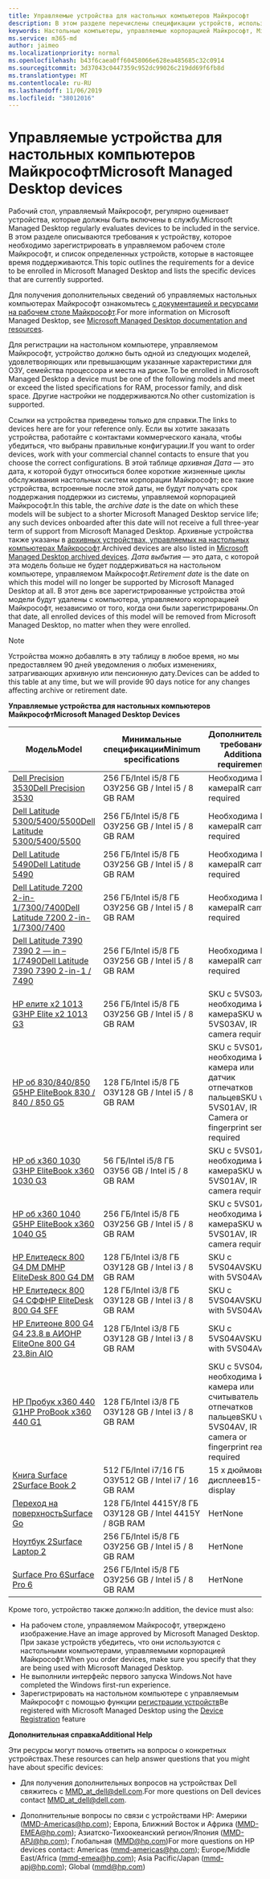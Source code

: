 ```yaml
---
title: Управляемые устройства для настольных компьютеров Майкрософт
description: В этом разделе перечислены спецификации устройств, используемые в Microsoft Managed Desktop.
keywords: Настольные компьютеры, управляемые корпорацией Майкрософт, Microsoft 365, служба, документация
ms.service: m365-md
author: jaimeo
ms.localizationpriority: normal
ms.openlocfilehash: b43f6caea0ff60458066e628ea485685c32c0914
ms.sourcegitcommit: 3d37043c0447359c952dc99026c219dd69f6fb8d
ms.translationtype: MT
ms.contentlocale: ru-RU
ms.lasthandoff: 11/06/2019
ms.locfileid: "38012016"
---
```

# <a name="microsoft-managed-desktop-devices"></a><span data-ttu-id="f50d8-104">Управляемые устройства для настольных компьютеров Майкрософт</span><span class="sxs-lookup"><span data-stu-id="f50d8-104">Microsoft Managed Desktop devices</span></span> 

<span data-ttu-id="f50d8-105">Рабочий стол, управляемый Майкрософт, регулярно оценивает устройства, которые должны быть включены в службу.</span><span class="sxs-lookup"><span data-stu-id="f50d8-105">Microsoft Managed Desktop regularly evaluates devices to be included in the service.</span></span> <span data-ttu-id="f50d8-106">В этом разделе описываются требования к устройству, которое необходимо зарегистрировать в управляемом рабочем столе Майкрософт, и список определенных устройств, которые в настоящее время поддерживаются.</span><span class="sxs-lookup"><span data-stu-id="f50d8-106">This topic outlines the requirements for a device to be enrolled in Microsoft Managed Desktop and lists the specific devices that are currently supported.</span></span>

<span data-ttu-id="f50d8-107">Для получения дополнительных сведений об управляемых настольных компьютерах Майкрософт ознакомьтесь [с документацией и ресурсами на рабочем столе Майкрософт](https://docs.microsoft.com/microsoft-365/managed-desktop/).</span><span class="sxs-lookup"><span data-stu-id="f50d8-107">For more information on Microsoft Managed Desktop, see [Microsoft Managed Desktop documentation and resources](https://docs.microsoft.com/microsoft-365/managed-desktop/).</span></span> 

<!-- Microsoft 365 E5; Device as a Service -->
<!-- Split from device & technologies topic. Destination topic for aka.ms/device-list  -->
<span data-ttu-id="f50d8-108">Для регистрации на настольном компьютере, управляемом Майкрософт, устройство должно быть одной из следующих моделей, удовлетворяющих или превышающим указанные характеристики для ОЗУ, семейства процессора и места на диске.</span><span class="sxs-lookup"><span data-stu-id="f50d8-108">To be enrolled in Microsoft Managed Desktop a device must be one of the following models and meet or exceed the listed specifications for RAM, processor family, and disk space.</span></span> <span data-ttu-id="f50d8-109">Другие настройки не поддерживаются.</span><span class="sxs-lookup"><span data-stu-id="f50d8-109">No other customization is supported.</span></span>

<span data-ttu-id="f50d8-110">Ссылки на устройства приведены только для справки.</span><span class="sxs-lookup"><span data-stu-id="f50d8-110">The links to devices here are for your reference only.</span></span> <span data-ttu-id="f50d8-111">Если вы хотите заказать устройства, работайте с контактами коммерческого канала, чтобы убедиться, что выбраны правильные конфигурации.</span><span class="sxs-lookup"><span data-stu-id="f50d8-111">If you want to order devices, work with your commercial channel contacts to ensure that you choose the correct configurations.</span></span> <span data-ttu-id="f50d8-112">В этой таблице *архивная Дата* — это дата, к которой будут относиться более короткие жизненные циклы обслуживания настольных систем корпорации Майкрософт; все такие устройства, встроенные после этой даты, не будут получать срок поддержания поддержки из системы, управляемой корпорацией Майкрософт.</span><span class="sxs-lookup"><span data-stu-id="f50d8-112">In this table, the *archive date* is the date on which these models will be subject to a shorter Microsoft Managed Desktop service life; any such devices onboarded after this date will not receive a full three-year term of support from Microsoft Managed Desktop.</span></span> <span data-ttu-id="f50d8-113">Архивные устройства также указаны в [архивных устройствах, управляемых на настольных компьютерах Майкрософт](archived-device-list.md).</span><span class="sxs-lookup"><span data-stu-id="f50d8-113">Archived devices are also listed in [Microsoft Managed Desktop archived devices](archived-device-list.md).</span></span> <span data-ttu-id="f50d8-114">*Дата выбытия* — это дата, с которой эта модель больше не будет поддерживаться на настольном компьютере, управляемом Майкрософт.</span><span class="sxs-lookup"><span data-stu-id="f50d8-114">*Retirement date* is the date on which this model will no longer be supported by Microsoft Managed Desktop at all.</span></span> <span data-ttu-id="f50d8-115">В этот день все зарегистрированные устройства этой модели будут удалены с компьютера, управляемого корпорацией Майкрософт, независимо от того, когда они были зарегистрированы.</span><span class="sxs-lookup"><span data-stu-id="f50d8-115">On that date, all enrolled devices of this model will be removed from Microsoft Managed Desktop, no matter when they were enrolled.</span></span>

>[!NOTE]
><span data-ttu-id="f50d8-116">Устройства можно добавлять в эту таблицу в любое время, но мы предоставляем 90 дней уведомления о любых изменениях, затрагивающих архивную или пенсионную дату.</span><span class="sxs-lookup"><span data-stu-id="f50d8-116">Devices can be added to this table at any time, but we will provide 90 days notice for any changes affecting archive or retirement date.</span></span>


<span data-ttu-id="f50d8-117">**Управляемые устройства для настольных компьютеров Майкрософт**</span><span class="sxs-lookup"><span data-stu-id="f50d8-117">**Microsoft Managed Desktop Devices**</span></span>


| <span data-ttu-id="f50d8-118">Модель</span><span class="sxs-lookup"><span data-stu-id="f50d8-118">Model</span></span>    | <span data-ttu-id="f50d8-119">Минимальные спецификации</span><span class="sxs-lookup"><span data-stu-id="f50d8-119">Minimum specifications</span></span>  | <span data-ttu-id="f50d8-120">Дополнительные требования </span><span class="sxs-lookup"><span data-stu-id="f50d8-120">Additional requirements</span></span>   | <span data-ttu-id="f50d8-121">Дата архивации</span><span class="sxs-lookup"><span data-stu-id="f50d8-121">Archive date</span></span>   | <span data-ttu-id="f50d8-122">Дата выбытия</span><span class="sxs-lookup"><span data-stu-id="f50d8-122">Retirement date</span></span>   |
|----------|----------------|---------------------------|----------------|--------------------|
|[<span data-ttu-id="f50d8-123">Dell Precision 3530</span><span class="sxs-lookup"><span data-stu-id="f50d8-123">Dell Precision 3530</span></span>](https://www.dell.com/en-us/work/shop/cty/pdp/spd/precision-15-3530-laptop?cid=265720&st=dell%2Bprecision%2B3530&VEN1=ihEzXzFB,73667408703289,901q5c14135,c,,%7BProductid%7D&VEN2=be,dell%2Bprecision%2B3530&lid=42076560130&dgc=st&dgseg=so&acd=12309152537461020&VEN3=112504543746142297) | <span data-ttu-id="f50d8-124">256 ГБ/Intel i5/8 ГБ ОЗУ</span><span class="sxs-lookup"><span data-stu-id="f50d8-124">256 GB / Intel i5 / 8 GB RAM</span></span> | <span data-ttu-id="f50d8-125">Необходима ИК-камера</span><span class="sxs-lookup"><span data-stu-id="f50d8-125">IR camera required</span></span> | <span data-ttu-id="f50d8-126">22 мая 2020 г.</span><span class="sxs-lookup"><span data-stu-id="f50d8-126">May 22, 2020</span></span>  | <span data-ttu-id="f50d8-127">22 мая 2023 г.</span><span class="sxs-lookup"><span data-stu-id="f50d8-127">May 22, 2023</span></span> |
|[<span data-ttu-id="f50d8-128">Dell Latitude 5300/5400/5500</span><span class="sxs-lookup"><span data-stu-id="f50d8-128">Dell Latitude 5300/5400/5500</span></span>](https://www.dell.com/en-us/work/shop/dell-laptops-and-notebooks/latitude-5400-business-laptop/spd/latitude-14-5400-laptop) | <span data-ttu-id="f50d8-129">256 ГБ/Intel i5/8 ГБ ОЗУ</span><span class="sxs-lookup"><span data-stu-id="f50d8-129">256 GB / Intel i5 / 8 GB RAM</span></span> | <span data-ttu-id="f50d8-130">Необходима ИК-камера</span><span class="sxs-lookup"><span data-stu-id="f50d8-130">IR camera required</span></span> | <span data-ttu-id="f50d8-131">1 июня 2021 г.</span><span class="sxs-lookup"><span data-stu-id="f50d8-131">June 1, 2021</span></span>  | <span data-ttu-id="f50d8-132">1 июня 2024 г.</span><span class="sxs-lookup"><span data-stu-id="f50d8-132">June 1, 2024</span></span>  |
[<span data-ttu-id="f50d8-133">Dell Latitude 5490</span><span class="sxs-lookup"><span data-stu-id="f50d8-133">Dell Latitude 5490</span></span>](https://www.dell.com/en-us/work/shop/cty/pdp/spd/latitude-14-5490-laptop?cid=265768&st=dell%2Blatitude%2B5490&VEN1=yKFOheND,73873544881479,901q5c14135,c,,%7BProductid%7D&VEN2=be,dell%2Blatitude%2B5490&lid=5980636&dgc=st&dgseg=so&acd=12309152537461020&VEN3=112504543746142297) | <span data-ttu-id="f50d8-134">256 ГБ/Intel i5/8 ГБ ОЗУ</span><span class="sxs-lookup"><span data-stu-id="f50d8-134">256 GB / Intel i5 / 8 GB RAM</span></span> | <span data-ttu-id="f50d8-135">Необходима ИК-камера</span><span class="sxs-lookup"><span data-stu-id="f50d8-135">IR camera required</span></span> | <span data-ttu-id="f50d8-136">9 января 2020 г.</span><span class="sxs-lookup"><span data-stu-id="f50d8-136">Jan 9, 2020</span></span>  | <span data-ttu-id="f50d8-137">9 января 2023 г.</span><span class="sxs-lookup"><span data-stu-id="f50d8-137">Jan 9, 2023</span></span>  |
[<span data-ttu-id="f50d8-138">Dell Latitude 7200 2-in-1/7300/7400</span><span class="sxs-lookup"><span data-stu-id="f50d8-138">Dell Latitude 7200 2-in-1/7300/7400</span></span>](https://www.dell.com/en-us/work/shop/dell-laptops-and-notebooks/latitude-7200-2-in-1-business-laptop/spd/latitude-12-7200-2-in-1-laptop) | <span data-ttu-id="f50d8-139">256 ГБ/Intel i5/8 ГБ ОЗУ</span><span class="sxs-lookup"><span data-stu-id="f50d8-139">256 GB / Intel i5 / 8 GB RAM</span></span> | <span data-ttu-id="f50d8-140">Необходима ИК-камера</span><span class="sxs-lookup"><span data-stu-id="f50d8-140">IR camera required</span></span> | <span data-ttu-id="f50d8-141">1 мая 2021 г.</span><span class="sxs-lookup"><span data-stu-id="f50d8-141">May 1, 2021</span></span>  | <span data-ttu-id="f50d8-142">1 мая 2024 г.</span><span class="sxs-lookup"><span data-stu-id="f50d8-142">May 1, 2024</span></span>  |
[<span data-ttu-id="f50d8-143">Dell Latitude 7390 7390 2 — in – 1/7490</span><span class="sxs-lookup"><span data-stu-id="f50d8-143">Dell Latitude 7390 7390 2-in-1 / 7490</span></span>](https://www.dell.com/en-us/work/shop/cty/pdp/spd/latitude-13-7390-2-in-1-laptop?cid=265768&st=dell%2Blatitude%2B7390%2B2-in-1&VEN1=bRXisqe7,73255069985268,901q5c14135,c,,%7BProductid%7D&VEN2=be,dell%2Blatitude%2B7390%2B2-in-1&lid=5981275&dgc=st&dgseg=so&acd=12309152537461020&VEN3=112504543746142297)   | <span data-ttu-id="f50d8-144">256 ГБ/Intel i5/8 ГБ ОЗУ</span><span class="sxs-lookup"><span data-stu-id="f50d8-144">256 GB / Intel i5 / 8 GB RAM</span></span>   | <span data-ttu-id="f50d8-145">Необходима ИК-камера</span><span class="sxs-lookup"><span data-stu-id="f50d8-145">IR camera required</span></span> | <span data-ttu-id="f50d8-146">9 января 2020 г.</span><span class="sxs-lookup"><span data-stu-id="f50d8-146">Jan 9, 2020</span></span> | <span data-ttu-id="f50d8-147">9 января 2023 г.</span><span class="sxs-lookup"><span data-stu-id="f50d8-147">Jan 9, 2023</span></span> |
| [<span data-ttu-id="f50d8-148">HP елите x2 1013 G3</span><span class="sxs-lookup"><span data-stu-id="f50d8-148">HP Elite x2 1013 G3</span></span>](https://store.hp.com/us/en/mdp/laptops/hp-elite-x2-1013-3074457345617296670--1#!&tab=features) | <span data-ttu-id="f50d8-149">256 ГБ/Intel i5/8 ГБ ОЗУ</span><span class="sxs-lookup"><span data-stu-id="f50d8-149">256 GB / Intel i5 / 8 GB RAM</span></span> | <span data-ttu-id="f50d8-150">SKU с 5VS03AV, необходима ИК-камера</span><span class="sxs-lookup"><span data-stu-id="f50d8-150">SKU with 5VS03AV, IR camera required</span></span> | <span data-ttu-id="f50d8-151">14 мая 2020 г.</span><span class="sxs-lookup"><span data-stu-id="f50d8-151">May 14, 2020</span></span> | <span data-ttu-id="f50d8-152">14 мая 2023 г.</span><span class="sxs-lookup"><span data-stu-id="f50d8-152">May 14, 2023</span></span> |
| [<span data-ttu-id="f50d8-153">HP об 830/840/850 G5</span><span class="sxs-lookup"><span data-stu-id="f50d8-153">HP EliteBook 830 / 840 / 850 G5</span></span>](https://store.hp.com/us/en/mdp/laptops/elitebook-840#!&tab=features) | <span data-ttu-id="f50d8-154">128 ГБ/Intel i5/8 ГБ ОЗУ</span><span class="sxs-lookup"><span data-stu-id="f50d8-154">128 GB / Intel i5 / 8 GB RAM</span></span> | <span data-ttu-id="f50d8-155">SKU с 5VS01AV, необходима ИК-камера или датчик отпечатков пальцев</span><span class="sxs-lookup"><span data-stu-id="f50d8-155">SKU with 5VS01AV, IR Camera or fingerprint sensor required</span></span> | <span data-ttu-id="f50d8-156">15 февраля 2020 г.</span><span class="sxs-lookup"><span data-stu-id="f50d8-156">Feb 15, 2020</span></span> | <span data-ttu-id="f50d8-157">15 февраля 2023 г.</span><span class="sxs-lookup"><span data-stu-id="f50d8-157">Feb 15, 2023</span></span> |
| [<span data-ttu-id="f50d8-158">HP об x360 1030 G3</span><span class="sxs-lookup"><span data-stu-id="f50d8-158">HP EliteBook x360 1030 G3</span></span>](https://store.hp.com/us/en/mdp/laptops/hp-elitebook-x360-1030-g2--1#tab=features) | <span data-ttu-id="f50d8-159">56 ГБ/Intel i5/8 ГБ ОЗУ</span><span class="sxs-lookup"><span data-stu-id="f50d8-159">56 GB / Intel i5 / 8 GB RAM</span></span> | <span data-ttu-id="f50d8-160">SKU с 5VS01AV, необходима ИК-камера</span><span class="sxs-lookup"><span data-stu-id="f50d8-160">SKU with 5VS01AV, IR camera required</span></span> | <span data-ttu-id="f50d8-161">14 мая 2020 г.</span><span class="sxs-lookup"><span data-stu-id="f50d8-161">May 14, 2020</span></span> | <span data-ttu-id="f50d8-162">14 мая 2023 г.</span><span class="sxs-lookup"><span data-stu-id="f50d8-162">May 14, 2023</span></span> |
| [<span data-ttu-id="f50d8-163">HP об x360 1040 G5</span><span class="sxs-lookup"><span data-stu-id="f50d8-163">HP EliteBook x360 1040 G5</span></span>](https://store.hp.com/us/en/mdp/laptops/hp-elitebook-x360-1040-3074457345617328670--1#!&tab=features) | <span data-ttu-id="f50d8-164">256 ГБ/Intel i5/8 ГБ ОЗУ</span><span class="sxs-lookup"><span data-stu-id="f50d8-164">256 GB / Intel i5 / 8 GB RAM</span></span> | <span data-ttu-id="f50d8-165">SKU с 5VS01AV, необходима ИК-камера</span><span class="sxs-lookup"><span data-stu-id="f50d8-165">SKU with 5VS01AV, IR camera required</span></span> | <span data-ttu-id="f50d8-166">23 октября 2020 г.</span><span class="sxs-lookup"><span data-stu-id="f50d8-166">Oct 23, 2020</span></span> | <span data-ttu-id="f50d8-167">23 октября 2023 г.</span><span class="sxs-lookup"><span data-stu-id="f50d8-167">Oct 23, 2023</span></span> |
| [<span data-ttu-id="f50d8-168">HP Елитедеск 800 G4 DM DM</span><span class="sxs-lookup"><span data-stu-id="f50d8-168">HP EliteDesk 800 G4 DM</span></span>](https://store.hp.com/us/en/mdp/desktops/elitedesk-800-mini-349547--1#!&tab=features) | <span data-ttu-id="f50d8-169">128 ГБ/Intel i3/8 ГБ ОЗУ</span><span class="sxs-lookup"><span data-stu-id="f50d8-169">128 GB / Intel i3 / 8 GB RAM</span></span> | <span data-ttu-id="f50d8-170">SKU с 5VS04AV</span><span class="sxs-lookup"><span data-stu-id="f50d8-170">SKU with 5VS04AV</span></span> | <span data-ttu-id="f50d8-171">18 июля 2020 г.</span><span class="sxs-lookup"><span data-stu-id="f50d8-171">Jul 18, 2020</span></span> | <span data-ttu-id="f50d8-172">18 июля 2023 г.</span><span class="sxs-lookup"><span data-stu-id="f50d8-172">Jul 18, 2023</span></span> |
| [<span data-ttu-id="f50d8-173">HP Елитедеск 800 G4 СФФ</span><span class="sxs-lookup"><span data-stu-id="f50d8-173">HP EliteDesk 800 G4 SFF</span></span>](https://store.hp.com/us/en/mdp/desktops/elitedesk-800-small-form-factor-349548--1#!&tab=features) | <span data-ttu-id="f50d8-174">128 ГБ/Intel i3/8 ГБ ОЗУ</span><span class="sxs-lookup"><span data-stu-id="f50d8-174">128 GB / Intel i3 / 8 GB RAM</span></span> | <span data-ttu-id="f50d8-175">SKU с 5VS04AV</span><span class="sxs-lookup"><span data-stu-id="f50d8-175">SKU with 5VS04AV</span></span> | <span data-ttu-id="f50d8-176">18 июля 2020 г.</span><span class="sxs-lookup"><span data-stu-id="f50d8-176">Jul 18, 2020</span></span> | <span data-ttu-id="f50d8-177">18 июля 2023 г.</span><span class="sxs-lookup"><span data-stu-id="f50d8-177">Jul 18, 2023</span></span> |
| [<span data-ttu-id="f50d8-178">HP Елитеоне 800 G4 G4 23.8 в АИО</span><span class="sxs-lookup"><span data-stu-id="f50d8-178">HP EliteOne 800 G4 23.8in AIO</span></span>](https://store.hp.com/us/en/mdp/desktops/eliteone-800-all-in-one-349552--1#!&tab=features) | <span data-ttu-id="f50d8-179">128 ГБ/Intel i3/8 ГБ ОЗУ</span><span class="sxs-lookup"><span data-stu-id="f50d8-179">128 GB / Intel i3 / 8 GB RAM</span></span> | <span data-ttu-id="f50d8-180">SKU с 5VS04AV</span><span class="sxs-lookup"><span data-stu-id="f50d8-180">SKU with 5VS04AV</span></span> | <span data-ttu-id="f50d8-181">18 июля 2020 г.</span><span class="sxs-lookup"><span data-stu-id="f50d8-181">Jul 18, 2020</span></span> | <span data-ttu-id="f50d8-182">18 июля 2023 г.</span><span class="sxs-lookup"><span data-stu-id="f50d8-182">Jul 18, 2023</span></span> |
| [<span data-ttu-id="f50d8-183">HP Пробук x360 440 G1</span><span class="sxs-lookup"><span data-stu-id="f50d8-183">HP ProBook x360 440 G1</span></span>](https://store.hp.com/us/en/mdp/laptops/hp-probook-x360-440-3074457345617293669--1#!&tab=features) | <span data-ttu-id="f50d8-184">128 ГБ/Intel i3/8 ГБ ОЗУ</span><span class="sxs-lookup"><span data-stu-id="f50d8-184">128 GB / Intel i3 / 8 GB RAM</span></span> | <span data-ttu-id="f50d8-185">SKU с 5VS04AV, необходима ИК-камера или считыватель отпечатков пальцев</span><span class="sxs-lookup"><span data-stu-id="f50d8-185">SKU with 5VS04AV, IR camera or fingerprint reader required</span></span> | <span data-ttu-id="f50d8-186">6 июня 2020 г.</span><span class="sxs-lookup"><span data-stu-id="f50d8-186">Jun 6, 2020</span></span> | <span data-ttu-id="f50d8-187">6 июня 2023 г.</span><span class="sxs-lookup"><span data-stu-id="f50d8-187">Jun 6, 2023</span></span> |
| [<span data-ttu-id="f50d8-188">Книга Surface 2</span><span class="sxs-lookup"><span data-stu-id="f50d8-188">Surface Book 2</span></span>](https://www.microsoft.com/p/surface-book-2-for-business/8x4htznfgg38/lbh3?cid=msft_web_collection&CustomerIntent=Consumer) | <span data-ttu-id="f50d8-189">512 ГБ/Intel i7/16 ГБ ОЗУ</span><span class="sxs-lookup"><span data-stu-id="f50d8-189">512 GB / Intel i7 / 16 GB RAM</span></span> | <span data-ttu-id="f50d8-190">15 х дюймовых дисплеев</span><span class="sxs-lookup"><span data-stu-id="f50d8-190">15-inch display</span></span> | <span data-ttu-id="f50d8-191">16 ноября 2019 г.</span><span class="sxs-lookup"><span data-stu-id="f50d8-191">Nov 16, 2019</span></span> | <span data-ttu-id="f50d8-192">16 ноября 2022 г.</span><span class="sxs-lookup"><span data-stu-id="f50d8-192">Nov 16, 2022</span></span> |
| [<span data-ttu-id="f50d8-193">Переход на поверхность</span><span class="sxs-lookup"><span data-stu-id="f50d8-193">Surface Go</span></span>](https://www.microsoft.com/p/surface-go-for-business/909wr0x3sgfk/8khl?cid=msft_web_collection&CustomerIntent=Consumer&activetab=pivot%3aoverviewtab) | <span data-ttu-id="f50d8-194">128 ГБ/Intel 4415Y/8 ГБ ОЗУ</span><span class="sxs-lookup"><span data-stu-id="f50d8-194">128 GB / Intel 4415Y / 8GB RAM</span></span> | <span data-ttu-id="f50d8-195">Нет</span><span class="sxs-lookup"><span data-stu-id="f50d8-195">None</span></span> | <span data-ttu-id="f50d8-196">Авг 2, 2020</span><span class="sxs-lookup"><span data-stu-id="f50d8-196">Aug 2, 2020</span></span> | <span data-ttu-id="f50d8-197">Авг 2, 2023</span><span class="sxs-lookup"><span data-stu-id="f50d8-197">Aug 2, 2023</span></span> |
| [<span data-ttu-id="f50d8-198">Ноутбук 2</span><span class="sxs-lookup"><span data-stu-id="f50d8-198">Surface Laptop 2</span></span>](https://www.microsoft.com/p/surface-laptop-2-for-business/8xlk0g60tlb6/hkq9?cid=msft_web_collection&CustomerIntent=Consumer) | <span data-ttu-id="f50d8-199">256 ГБ/Intel i5/8 ГБ ОЗУ</span><span class="sxs-lookup"><span data-stu-id="f50d8-199">256 GB / Intel i5 / 8 GB RAM</span></span> | <span data-ttu-id="f50d8-200">Нет</span><span class="sxs-lookup"><span data-stu-id="f50d8-200">None</span></span> | <span data-ttu-id="f50d8-201">16 октября 2020 г.</span><span class="sxs-lookup"><span data-stu-id="f50d8-201">Oct 16, 2020</span></span> | <span data-ttu-id="f50d8-202">16 октября 2023 г.</span><span class="sxs-lookup"><span data-stu-id="f50d8-202">Oct 16, 2023</span></span> |
| [<span data-ttu-id="f50d8-203">Surface Pro 6</span><span class="sxs-lookup"><span data-stu-id="f50d8-203">Surface Pro 6</span></span>](https://www.microsoft.com/p/surface-pro-6-for-business/8xjq3d3lrp0r/grf9?cid=msft_web_collection&CustomerIntent=Consumer&activetab=pivot%3aoverviewtab) | <span data-ttu-id="f50d8-204">256 ГБ/Intel i5/8 ГБ ОЗУ</span><span class="sxs-lookup"><span data-stu-id="f50d8-204">256 GB / Intel i5 / 8 GB RAM</span></span> | <span data-ttu-id="f50d8-205">Нет</span><span class="sxs-lookup"><span data-stu-id="f50d8-205">None</span></span> | <span data-ttu-id="f50d8-206">16 октября 2020 г.</span><span class="sxs-lookup"><span data-stu-id="f50d8-206">Oct 16, 2020</span></span> | <span data-ttu-id="f50d8-207">16 октября 2023 г.</span><span class="sxs-lookup"><span data-stu-id="f50d8-207">Oct 16, 2023</span></span> |

<span data-ttu-id="f50d8-208">Кроме того, устройство также должно:</span><span class="sxs-lookup"><span data-stu-id="f50d8-208">In addition, the device must also:</span></span>     

- <span data-ttu-id="f50d8-209">На рабочем столе, управляемом Майкрософт, утверждено изображение.</span><span class="sxs-lookup"><span data-stu-id="f50d8-209">Have an image approved by Microsoft Managed Desktop.</span></span> <span data-ttu-id="f50d8-210">При заказе устройств убедитесь, что они используются с настольными компьютерами, управляемыми корпорацией Майкрософт.</span><span class="sxs-lookup"><span data-stu-id="f50d8-210">When you order devices, make sure you specify that they are being used with Microsoft Managed Desktop.</span></span>
- <span data-ttu-id="f50d8-211">Не выполнили интерфейс первого запуска Windows.</span><span class="sxs-lookup"><span data-stu-id="f50d8-211">Not have completed the Windows first-run experience.</span></span>
- <span data-ttu-id="f50d8-212">Зарегистрировать на настольном компьютере с управляемым Майкрософт с помощью функции [регистрации устройств](https://aka.ms/mmddrhelp)</span><span class="sxs-lookup"><span data-stu-id="f50d8-212">Be registered with Microsoft Managed Desktop using the [Device Registration](https://aka.ms/mmddrhelp) feature</span></span>

<span data-ttu-id="f50d8-213">**Дополнительная справка**</span><span class="sxs-lookup"><span data-stu-id="f50d8-213">**Additional Help**</span></span>

<span data-ttu-id="f50d8-214">Эти ресурсы могут помочь ответить на вопросы о конкретных устройствах.</span><span class="sxs-lookup"><span data-stu-id="f50d8-214">These resources can help answer questions that you might have about specific devices:</span></span>

- <span data-ttu-id="f50d8-215">Для получения дополнительных вопросов на устройствах Dell свяжитесь с <a href="mailto:MMD_at_dell@dell.com">MMD_at_dell@dell.com</a>.</span><span class="sxs-lookup"><span data-stu-id="f50d8-215">For more questions on Dell devices contact <a href="mailto:MMD_at_dell@dell.com">MMD_at_dell@dell.com</a>.</span></span>

- <span data-ttu-id="f50d8-216">Дополнительные вопросы по связи с устройствами HP: Америки (<a href="mailto:mmd-americas@hp.com">MMD-Americas@hp.com</a>); Европа, Ближний Восток и Африка (<a href="mailto:mmd-emea@hp.com">MMD-EMEA@hp.com</a>); Азиатско-Тихоокеанский регион/Япония (<a href="mailto:mmd-apj@hp.com">MMD-APJ@hp.com</a>); Глобальная (<a href="mailto:mmd@hp.com">MMD@hp.com</a>)</span><span class="sxs-lookup"><span data-stu-id="f50d8-216">For more questions on HP devices contact: Americas (<a href="mailto:mmd-americas@hp.com">mmd-americas@hp.com</a>); Europe/Middle East/Africa (<a href="mailto:mmd-emea@hp.com">mmd-emea@hp.com</a>); Asia Pacific/Japan (<a href="mailto:mmd-apj@hp.com">mmd-apj@hp.com</a>); Global (<a href="mailto:mmd@hp.com">mmd@hp.com</a>)</span></span>






